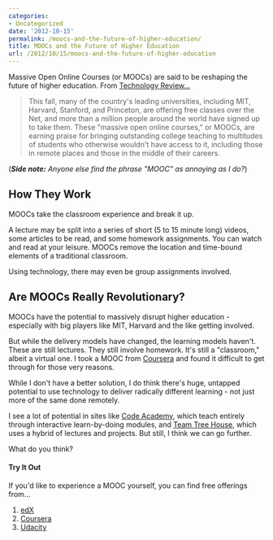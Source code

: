 ```yaml
---
categories:
- Uncategorized
date: '2012-10-15'
permalink: /moocs-and-the-future-of-higher-education/
title: MOOCs and the Future of Higher Education
url: /2012/10/15/moocs-and-the-future-of-higher-education
---
```


Massive Open Online Courses (or MOOCs) are said to be reshaping the future of higher education. From <a href="http://www.technologyreview.com/featured-story/429376/the-crisis-in-higher-education/">Technology Review...</a>

<blockquote>This fall, many of the country's leading universities, including MIT, Harvard, Stanford, and Princeton, are offering free classes over the Net, and more than a million people around the world have signed up to take them. These "massive open online courses," or MOOCs, are earning praise for bringing outstanding college teaching to multitudes of students who otherwise wouldn't have access to it, including those in remote places and those in the middle of their careers.</blockquote>

(<em><strong>Side note:</strong> Anyone else find the phrase "MOOC" as annoying as I do?</em>)

<h2>How They Work</h2>

MOOCs take the classroom experience and break it up.
<!--more-->
A lecture may be split into a series of short (5 to 15 minute long) videos, some articles to be read, and some homework assignments. You can watch and read at your leisure. MOOCs remove the location and time-bound elements of a traditional classroom.

Using technology, there may even be group assignments involved.

<h2>Are MOOCs Really Revolutionary?</h2>

MOOCs have the potential to massively disrupt higher education - especially with big players like MIT, Harvard and the like getting involved.

But while the delivery models have changed, the learning models haven't. These are still lectures. They still involve homework. It's still a "classroom," albeit a virtual one. I took a MOOC from <a href="https://www.coursera.org/">Coursera</a> and found it difficult to get through for those very reasons.

While I don't have a better solution, I do think there's huge, untapped potential to use technology to deliver radically different learning - not just more of the same done remotely.

I see a lot of potential in sites like <a href="http://www.codecademy.com/">Code Academy</a>, which teach entirely through interactive learn-by-doing modules, and <a href="http://teamtreehouse.com/">Team Tree House</a>, which uses a hybrid of lectures and projects. But still, I think we can go further.

What do you think?

<h4>Try It Out</h4>

If you'd like to experience a MOOC yourself, you can find free offerings from...
<ol>
<li><a href="https://www.edx.org/">edX</a></li>
<li><a href="https://www.coursera.org/">Coursera</a></li>
<li><a href="http://www.udacity.com/">Udacity</a></li>
</ol>